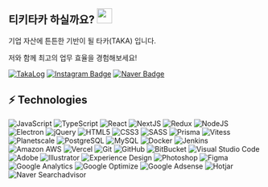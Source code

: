 ## 티키타카 하실까요? <img src="https://raw.githubusercontent.com/aemmadi/aemmadi/master/wave.gif" width="30">

기업 자산에 튼튼한 기반이 될 타카(TAKA) 입니다.

저와 함께 최고의 업무 효율을 경험해보세요!

[![TakaLog](https://img.shields.io/badge/-TakaLog-black?style=flat-square&logo=codemagic&logoColor=ff6dff&link=https://www.takalog.co.kr/)](https://www.takalog.co.kr/)
[![Instagram Badge](https://img.shields.io/badge/-k.byunghyun-black?style=flat-square&logo=instagram&link=https://instagram.com/k.byunghyun/)](https://www.instagram.com/k.byunghyun)
[![Naver Badge](https://img.shields.io/badge/-huraim@naver.com-black?style=flat-square&logo=naver&link=mailto:huraim@naver.com)](mailto:huraim@naver.com)

## ⚡ Technologies

![JavaScript](https://img.shields.io/badge/-JavaScript-black?style=flat-square&logo=javascript)
![TypeScript](https://img.shields.io/badge/-TypeScript-black?style=flat-square&logo=typescript)
![React](https://img.shields.io/badge/-React-black?style=flat-square&logo=react)
![NextJS](https://img.shields.io/badge/-NextJS-black?style=flat-square&logo=nextdotjs)
![Redux](https://img.shields.io/badge/-Recoil-black?style=flat-square&logo=redux)
![NodeJS](https://img.shields.io/badge/-NodeJS-black?style=flat-square&logo=Node.js)
![Electron](https://img.shields.io/badge/-Electron-black?style=flat-square&logo=electron)
![jQuery](https://img.shields.io/badge/-jQuery-black?style=flat-square&logo=jquery)
![HTML5](https://img.shields.io/badge/-HTML5-black?style=flat-square&logo=html5&logoColor=white)
![CSS3](https://img.shields.io/badge/-CSS3-black?style=flat-square&logo=css3)
![SASS](https://img.shields.io/badge/-Sass-black?style=flat-square&logo=sass)
![Prisma](https://img.shields.io/badge/-Prisma-black?style=flat-square&logo=prisma)
![Vitess](https://img.shields.io/badge/-Vitess-black?style=flat-square&logo=vitess)
![Planetscale](https://img.shields.io/badge/-Planetscale-black?style=flat-square&logo=planetscale)
![PostgreSQL](https://img.shields.io/badge/-PostgreSQL-black?style=flat-square&logo=postgresql)
![MySQL](https://img.shields.io/badge/-MySQL-black?style=flat-square&logo=mysql)
![Docker](https://img.shields.io/badge/-Docker-black?style=flat-square&logo=docker)
![Jenkins](https://img.shields.io/badge/-Jenkins-black?style=flat-square&logo=jenkins)
![Amazon AWS](https://img.shields.io/badge/Amazon%20AWS-232F3E?style=flat-square&logo=amazon-aws)
![Vercel](https://img.shields.io/badge/-Vercel-black?style=flat-square&logo=vercel)
![Git](https://img.shields.io/badge/-Git-black?style=flat-square&logo=git)
![GitHub](https://img.shields.io/badge/-GitHub-black?style=flat-square&logo=github)
![BitBucket](https://img.shields.io/badge/-BitBucket-black?style=flat-square&logo=bitbucket)
![Visual Studio Code](https://img.shields.io/badge/-Visual%20Studio%20Code-black?style=flat-square&logo=visualstudiocode)
![Adobe](https://img.shields.io/badge/-Adobe-black?style=flat-square&logo=adobe)
![Illustrator](https://img.shields.io/badge/-Illustrator-black?style=flat-square&logo=adobeillustrator)
![Experience Design](https://img.shields.io/badge/-Experience%20Design-black?style=flat-square&logo=adobexd)
![Photoshop](https://img.shields.io/badge/-Photoshop-black?style=flat-square&logo=adobephotoshop)
![Figma](https://img.shields.io/badge/-Figma-black?style=flat-square&logo=figma)
![Google Analytics](https://img.shields.io/badge/-Google%20Analytics-black?style=flat-square&logo=googleanalytics)
![Google Optimize](https://img.shields.io/badge/-Google%20Optimize-black?style=flat-square&logo=googleoptimize)
![Google Adsense](https://img.shields.io/badge/-Google%20Adsense-black?style=flat-square&logo=googleadsense)
![Hotjar](https://img.shields.io/badge/-Hotjar-black?style=flat-square&logo=hotjar)
![Naver Searchadvisor](https://img.shields.io/badge/-Naver%20Searchadvisor-black?style=flat-square&logo=naver)
